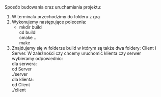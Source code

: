 Sposób budowania oraz uruchamiania projektu:
1. W terminalu przechodzimy do folderu z grą
2. Wykonujemy następujące polecenia:  <br />
    + mkdir build <br />
    cd build  <br />
    cmake ..  <br />
    make  <br />
3. Znajdujemy się w folderze build w którym są także dwa foldery: Client i Server. W zależności czy chcemy uruchomić klienta czy serwer wybieramy odpowiednio: <br />
    dla serwera:  <br />
        cd Server  <br />
        ./server  <br />
    dla klienta:  <br />
        cd Client  <br />
        ./client  <br />

